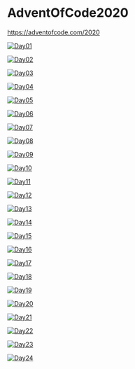# AdventOfCode2020
https://adventofcode.com/2020

[![Day01](https://img.shields.io/badge/Day1-Done-brightgreen.svg)](https://github.com/MaciejSocha/AdventOfCode2020/releases/tag/Day1)

[![Day02](https://img.shields.io/badge/Day2-Done-brightgreen.svg)](https://github.com/MaciejSocha/AdventOfCode2020/releases/tag/Day2)

[![Day03](https://img.shields.io/badge/Day3-Done-brightgreen.svg)](https://github.com/MaciejSocha/AdventOfCode2020/releases/tag/day3)

[![Day04](https://img.shields.io/badge/Day4-Done-brightgreen.svg)](https://github.com/MaciejSocha/AdventOfCode2020/releases/tag/Day4)

[![Day05](https://img.shields.io/badge/Day5-Done-brightgreen.svg)](https://github.com/MaciejSocha/AdventOfCode2020/releases/tag/Day5)

[![Day06](https://img.shields.io/badge/Day6-Done-brightgreen.svg)](https://github.com/MaciejSocha/AdventOfCode2020/releases/tag/Day6)

[![Day07](https://img.shields.io/badge/Day7-Partly-yellowgreen.svg)](https://i.imgur.com/rolF402.gif)

[![Day08](https://img.shields.io/badge/Day8-Done-brightgreen.svg)](https://github.com/MaciejSocha/AdventOfCode2020/releases/tag/Day8)

[![Day09](https://img.shields.io/badge/Day9-Done-brightgreen.svg)](https://github.com/MaciejSocha/AdventOfCode2020/releases/tag/Day9)

[![Day10](https://img.shields.io/badge/Day10-Pending-orange.svg)](https://i.imgur.com/rolF402.gif)

[![Day11](https://img.shields.io/badge/Day11-Pending-orange.svg)](https://i.imgur.com/rolF402.gif)

[![Day12](https://img.shields.io/badge/Day12-Pending-orange.svg)](https://i.imgur.com/rolF402.gif)

[![Day13](https://img.shields.io/badge/Day13-Pending-orange.svg)](https://i.imgur.com/rolF402.gif)

[![Day14](https://img.shields.io/badge/Day14-Waiting-lightgrey.svg)](https://i.imgur.com/FuZyZrn.gif)

[![Day15](https://img.shields.io/badge/Day15-Waiting-lightgrey.svg)](https://i.imgur.com/FuZyZrn.gif)

[![Day16](https://img.shields.io/badge/Day16-Waiting-lightgrey.svg)](https://i.imgur.com/FuZyZrn.gif)

[![Day17](https://img.shields.io/badge/Day17-Waiting-lightgrey.svg)](https://i.imgur.com/FuZyZrn.gif)

[![Day18](https://img.shields.io/badge/Day18-Waiting-lightgrey.svg)](https://i.imgur.com/FuZyZrn.gif)

[![Day19](https://img.shields.io/badge/Day19-Waiting-lightgrey.svg)](https://i.imgur.com/FuZyZrn.gif)

[![Day20](https://img.shields.io/badge/Day20-Waiting-lightgrey.svg)](https://i.imgur.com/FuZyZrn.gif)

[![Day21](https://img.shields.io/badge/Day21-Waiting-lightgrey.svg)](https://i.imgur.com/FuZyZrn.gif)

[![Day22](https://img.shields.io/badge/Day22-Waiting-lightgrey.svg)](https://i.imgur.com/FuZyZrn.gif)

[![Day23](https://img.shields.io/badge/Day23-Waiting-lightgrey.svg)](https://i.imgur.com/FuZyZrn.gif)

[![Day24](https://img.shields.io/badge/Day24-Waiting-lightgrey.svg)](https://i.imgur.com/FuZyZrn.gif)
